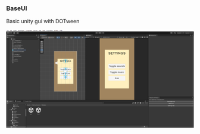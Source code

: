 <h3> BaseUI </h3>
Basic unity gui with DOTween

![Screenshot](https://github.com/TGRDD/BaseUI/blob/main/Assets/InternalAssets/Sprites/gitScreen.PNG)

